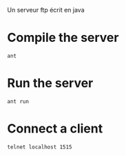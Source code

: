Un serveur ftp écrit en java

# Compile the server

``ant``

# Run the server

``ant run``

# Connect a client

``telnet localhost 1515``
